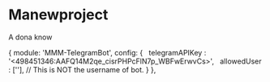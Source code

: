# Manewproject
A dona know


{
  module: 'MMM-TelegramBot',
  config: {
    telegramAPIKey : '<498451346:AAFQ14M2qe_cisrPHPcFlN7p_WBFwErwvCs>',
    allowedUser : ['<DenisDefo>'], // This is NOT the username of bot.
  }
},
